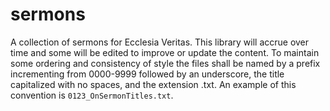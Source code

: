 # sermons
A collection of sermons for Ecclesia Veritas.  This library will accrue over time and some will be edited to improve or update the content.  To maintain some ordering and consistency of style the files shall be named by a prefix incrementing from 0000-9999 followed by an underscore, the title capitalized with no spaces, and the extension .txt.  An example of this convention is `0123_OnSermonTitles.txt`.
